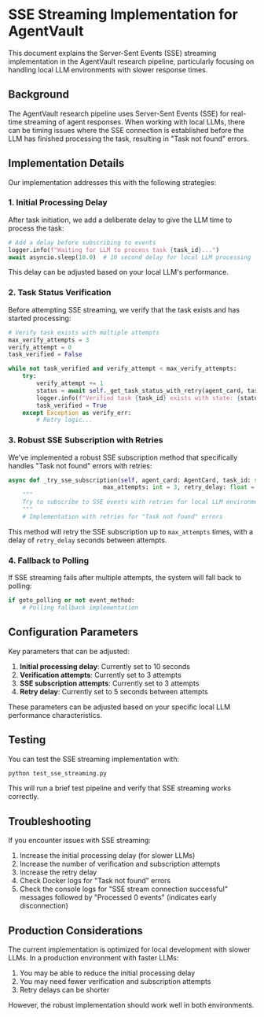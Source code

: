 # SSE Streaming Implementation for AgentVault

This document explains the Server-Sent Events (SSE) streaming implementation in the AgentVault research pipeline, particularly focusing on handling local LLM environments with slower response times.

## Background

The AgentVault research pipeline uses Server-Sent Events (SSE) for real-time streaming of agent responses. When working with local LLMs, there can be timing issues where the SSE connection is established before the LLM has finished processing the task, resulting in "Task not found" errors.

## Implementation Details

Our implementation addresses this with the following strategies:

### 1. Initial Processing Delay

After task initiation, we add a deliberate delay to give the LLM time to process the task:

```python
# Add a delay before subscribing to events
logger.info(f"Waiting for LLM to process task {task_id}...")
await asyncio.sleep(10.0)  # 10 second delay for local LLM processing
```

This delay can be adjusted based on your local LLM's performance.

### 2. Task Status Verification

Before attempting SSE streaming, we verify that the task exists and has started processing:

```python
# Verify task exists with multiple attempts
max_verify_attempts = 3
verify_attempt = 0
task_verified = False

while not task_verified and verify_attempt < max_verify_attempts:
    try:
        verify_attempt += 1
        status = await self._get_task_status_with_retry(agent_card, task_id)
        logger.info(f"Verified task {task_id} exists with state: {status.state}")
        task_verified = True
    except Exception as verify_err:
        # Retry logic...
```

### 3. Robust SSE Subscription with Retries

We've implemented a robust SSE subscription method that specifically handles "Task not found" errors with retries:

```python
async def _try_sse_subscription(self, agent_card: AgentCard, task_id: str, key_manager: KeyManager, 
                           max_attempts: int = 3, retry_delay: float = 5.0) -> AsyncGenerator[A2AEvent, None]:
    """
    Try to subscribe to SSE events with retries for local LLM environments.
    """
    # Implementation with retries for "Task not found" errors
```

This method will retry the SSE subscription up to `max_attempts` times, with a delay of `retry_delay` seconds between attempts.

### 4. Fallback to Polling

If SSE streaming fails after multiple attempts, the system will fall back to polling:

```python
if goto_polling or not event_method:
    # Polling fallback implementation
```

## Configuration Parameters

Key parameters that can be adjusted:

1. **Initial processing delay**: Currently set to 10 seconds
2. **Verification attempts**: Currently set to 3 attempts
3. **SSE subscription attempts**: Currently set to 3 attempts
4. **Retry delay**: Currently set to 5 seconds between attempts

These parameters can be adjusted based on your specific local LLM performance characteristics.

## Testing

You can test the SSE streaming implementation with:

```bash
python test_sse_streaming.py
```

This will run a brief test pipeline and verify that SSE streaming works correctly.

## Troubleshooting

If you encounter issues with SSE streaming:

1. Increase the initial processing delay (for slower LLMs)
2. Increase the number of verification and subscription attempts
3. Increase the retry delay
4. Check Docker logs for "Task not found" errors
5. Check the console logs for "SSE stream connection successful" messages followed by "Processed 0 events" (indicates early disconnection)

## Production Considerations

The current implementation is optimized for local development with slower LLMs. In a production environment with faster LLMs:

1. You may be able to reduce the initial processing delay
2. You may need fewer verification and subscription attempts
3. Retry delays can be shorter

However, the robust implementation should work well in both environments.
